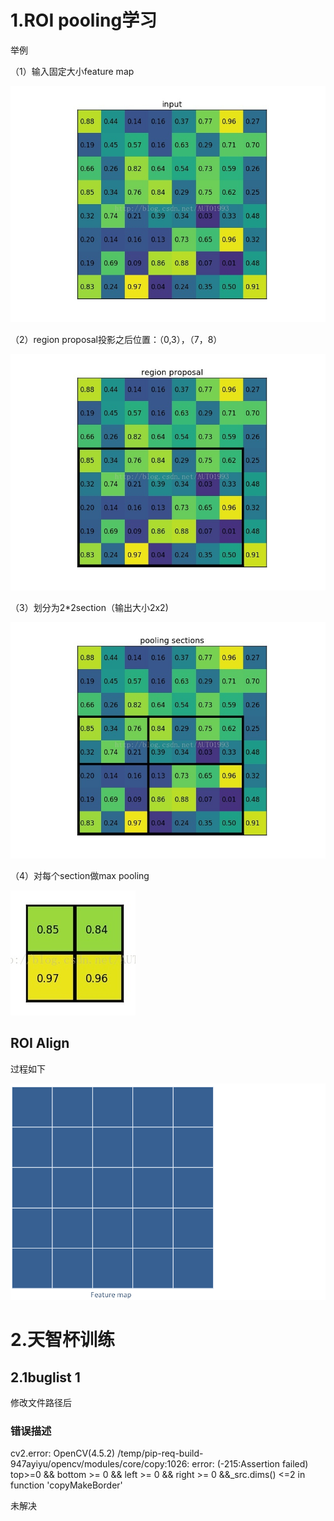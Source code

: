 # 1.ROI pooling学习

举例

（1）输入固定大小feature map

![2021070101](..\images\2021070101.jpg)

（2）region proposal投影之后位置：（0,3），（7，8）

![2021070102](..\images\2021070102.jpg)

（3）划分为2*2section（输出大小2x2)

![2021070103](..\images\2021070103.jpg)

（4）对每个section做max pooling

![2021070104](..\images\2021070104.jpg)

## ROI Align

过程如下

![2021070105](..\images\2021070105.gif)

# 2.天智杯训练

## 2.1buglist 1

修改文件路径后

### 错误描述

cv2.error: OpenCV(4.5.2) /temp/pip-req-build-947ayiyu/opencv/modules/core/copy:1026: error: (-215:Assertion failed) top>=0 && bottom >= 0 && left >= 0 && right >= 0 &&_src.dims() <=2 in function 'copyMakeBorder' 

未解决

